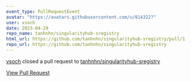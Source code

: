 ```yaml
---
event_type: PullRequestEvent
avatar: "https://avatars.githubusercontent.com/u/814322?"
user: vsoch
date: 2023-04-29
repo_name: tanhnhn/singularityhub-sregistry
html_url: https://github.com/tanhnhn/singularityhub-sregistry/pull/1
repo_url: https://github.com/tanhnhn/singularityhub-sregistry
---
```


<a href='https://github.com/vsoch' target='_blank'>vsoch</a> closed a pull request to <a href='https://github.com/tanhnhn/singularityhub-sregistry' target='_blank'>tanhnhn/singularityhub-sregistry</a>

<a href='https://github.com/tanhnhn/singularityhub-sregistry/pull/1' target='_blank'>View Pull Request</a>